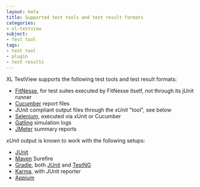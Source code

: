 ```yaml
---
layout: beta
title: Supported test tools and test result formats
categories:
- xl-testview
subject:
- Test tool
tags:
- test tool
- plugin
- test results
---
```


XL TestView supports the following test tools and test result formats:

* [FitNesse](http://www.fitnesse.org/), for test suites executed by FitNesse itself, not through its jUnit runner
* [Cucumber](http://cukes.info/) report files
* JUnit compliant output files through the *xUnit* "tool", see below
* [Selenium](http://www.seleniumhq.org/), executed via xUnit or Cucumber
* [Gatling](http://gatling.io/) simulation logs
* [JMeter](http://jmeter.apache.org/) summary reports

*xUnit* output is known to work with the following setups:

* [JUnit](http://junit.org)
* [Maven](http://maven.apache.org) Surefire
* [Gradle](http://gradle.org), both [JUnit](http://junit.org/) and [TestNG](http://testng.org/)
* [Karma](http://karma-runner.github.io), with JUnit reporter
* [Appium](http://appium.io/)

